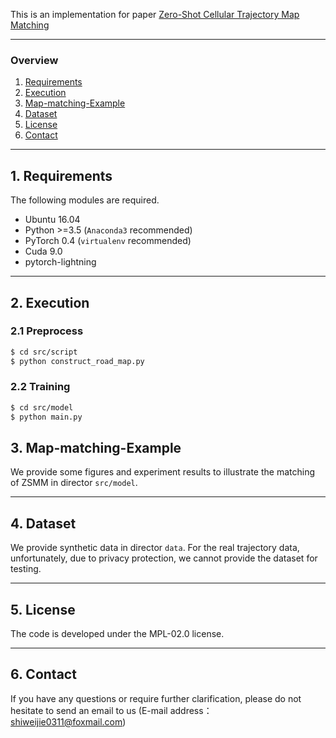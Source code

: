 This is an implementation for paper <u>Zero-Shot Cellular Trajectory Map Matching</u>

---

### Overview

1. [Requirements](#requirements)
2. [Execution](#execution)
3. [Map-matching-Example](#Map-matching-Example)
4. [Dataset](#Dataset)
5. [License](#license)
6. [Contact](#contact)

---

## 1. Requirements

The following modules are required.

- Ubuntu 16.04
- Python >=3.5 (`Anaconda3` recommended)
- PyTorch 0.4 (`virtualenv` recommended)
- Cuda 9.0
- pytorch-lightning

---

## 2. Execution

### 2.1 Preprocess
```bash
$ cd src/script
$ python construct_road_map.py
```

### 2.2 Training

```bash
$ cd src/model
$ python main.py
```

## 3. Map-matching-Example

We provide some figures and experiment results to illustrate the matching of ZSMM in director `src/model`.

---

## 4. Dataset

We provide synthetic data in director `data`.
For the real trajectory data, unfortunately, due to privacy protection, we cannot provide the dataset for testing.

---

## 5. License

The code is developed under the MPL-02.0 license.

---

## 6. Contact
If you have any questions or require further clarification, please do not hesitate to send an email to us (E-mail address：shiweijie0311@foxmail.com)
